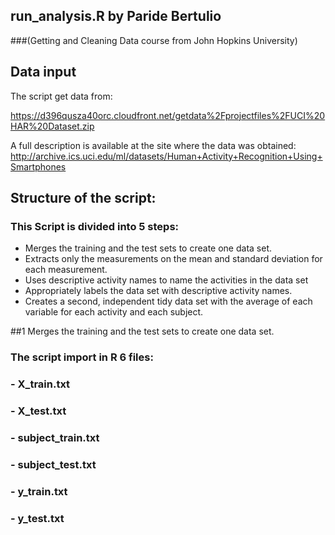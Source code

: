## run_analysis.R by Paride Bertulio 
###(Getting and Cleaning Data course from John Hopkins University)

## Data input
The script get data from:

https://d396qusza40orc.cloudfront.net/getdata%2Fprojectfiles%2FUCI%20HAR%20Dataset.zip 

A full description is available at the site where the data was obtained: 
http://archive.ics.uci.edu/ml/datasets/Human+Activity+Recognition+Using+Smartphones

## Structure of the script:
### This Script is divided into 5 steps:
- Merges the training and the test sets to create one data set.
- Extracts only the measurements on the mean and standard deviation for each measurement. 
- Uses descriptive activity names to name the activities in the data set
- Appropriately labels the data set with descriptive activity names. 
- Creates a second, independent tidy data set with the average of each variable for each activity and each subject. 

##1 Merges the training and the test sets to create one data set.
### The script import in R 6 files:
### - X_train.txt
### - X_test.txt

### - subject_train.txt
### - subject_test.txt

### - y_train.txt
### - y_test.txt
